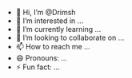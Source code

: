 - 👋 Hi, I’m @Drimsh
- 👀 I’m interested in ...
- 🌱 I’m currently learning ...
- 💞️ I’m looking to collaborate on ...
- 📫 How to reach me ...
- 😄 Pronouns: ...
- ⚡ Fun fact: ...

<!---
Drimsh/Drimsh is a ✨ special ✨ repository because its `README.md` (this file) appears on your GitHub profile.
You can click the Preview link to take a look at your changes.
--->
